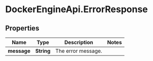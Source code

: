 # DockerEngineApi.ErrorResponse

## Properties

Name | Type | Description | Notes
------------ | ------------- | ------------- | -------------
**message** | **String** | The error message. | 



